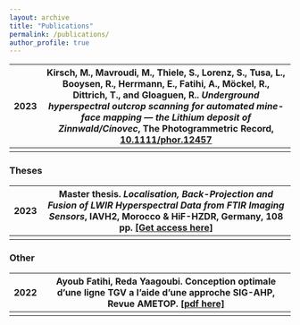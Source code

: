 ```yaml
---
layout: archive
title: "Publications"
permalink: /publications/
author_profile: true
---
```


|2023| Kirsch, M., Mavroudi, M., Thiele, S., Lorenz, S., Tusa, L., Booysen, R., Herrmann, E., **Fatihi, A**., Möckel, R., Dittrich, T., and Gloaguen, R.. *Underground hyperspectral outcrop scanning for automated mine-face mapping — the Lithium deposit of Zinnwald/Cínovec*, **The Photogrammetric Record**, [10.1111/phor.12457](https://doi.org/10.1111/phor.12457)|
|-|-|
| | |

### Theses

|2023| Master thesis. *Localisation, Back-Projection and Fusion of LWIR Hyperspectral Data from FTIR Imaging Sensors*, IAVH2, Morocco & HiF-HZDR, Germany, 108 pp. [[Get access here]](https://drive.google.com/file/d/1sQJYhNWqU0MGyYDA2F96onfsBXbZ88Od/view)|
|-|-|
| | |

### Other

|2022| **Ayoub Fatihi**, Reda Yaagoubi. Conception optimale d’une ligne TGV a l’aide d’une approche SIG-AHP, Revue AMETOP. [[pdf here]](../files/conception-lgv-ametop-fatihi2022.pdf) |
|-|-|
| | |